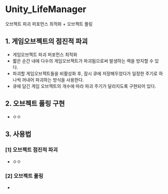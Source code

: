 # Unity_LifeManager
오브젝트 파괴 퍼포먼스 최적화 + 오브젝트 풀링


## 1. 게임오브젝트의 점진적 파괴
 - 게임오브젝트 파괴 퍼포먼스 최적화
 - 짧은 순간 내에 다수의 게임오브젝트가 파괴됨으로써 발생하는 랙을 방지할 수 있다.
 - 파괴할 게임오브젝트들을 비활성화 후, 잠시 큐에 저장해두었다가 일정한 주기로 하나씩 꺼내어 파괴하는 방식을 사용한다.
 - 큐에 담긴 게임 오브젝트의 개수에 따라 파괴 주기가 달라지도록 구현되어 있다.
 
 
## 2. 오브젝트 풀링 구현
 - ㅇㅇ
 
 
## 3. 사용법
 ### [1] 오브젝트 점진적 파괴
  - ㅇㅇ
  
 ### [2] 오브젝트 풀링
  - 
